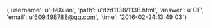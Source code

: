 {'username': u'HeXuan', 'path': u'dzd1138/1138.html', 'answer': u'CF', 'email': u'609498788@qq.com', 'time': '2016-02-24:13:49:03'}
